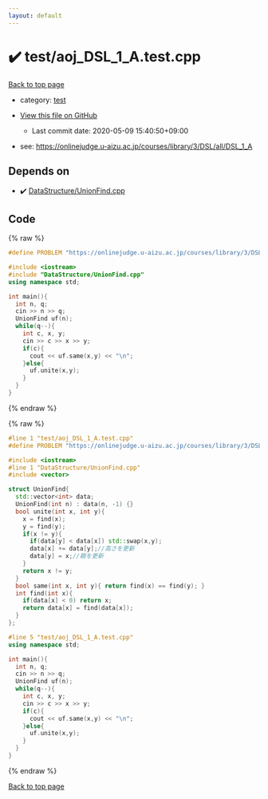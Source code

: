 ```yaml
---
layout: default
---
```


<!-- mathjax config similar to math.stackexchange -->
<script type="text/javascript" async
  src="https://cdnjs.cloudflare.com/ajax/libs/mathjax/2.7.5/MathJax.js?config=TeX-MML-AM_CHTML">
</script>
<script type="text/x-mathjax-config">
  MathJax.Hub.Config({
    TeX: { equationNumbers: { autoNumber: "AMS" }},
    tex2jax: {
      inlineMath: [ ['$','$'] ],
      processEscapes: true
    },
    "HTML-CSS": { matchFontHeight: false },
    displayAlign: "left",
    displayIndent: "2em"
  });
</script>

<script type="text/javascript" src="https://cdnjs.cloudflare.com/ajax/libs/jquery/3.4.1/jquery.min.js"></script>
<script src="https://cdn.jsdelivr.net/npm/jquery-balloon-js@1.1.2/jquery.balloon.min.js" integrity="sha256-ZEYs9VrgAeNuPvs15E39OsyOJaIkXEEt10fzxJ20+2I=" crossorigin="anonymous"></script>
<script type="text/javascript" src="../../assets/js/copy-button.js"></script>
<link rel="stylesheet" href="../../assets/css/copy-button.css" />


# :heavy_check_mark: test/aoj_DSL_1_A.test.cpp

<a href="../../index.html">Back to top page</a>

* category: <a href="../../index.html#098f6bcd4621d373cade4e832627b4f6">test</a>
* <a href="{{ site.github.repository_url }}/blob/master/test/aoj_DSL_1_A.test.cpp">View this file on GitHub</a>
    - Last commit date: 2020-05-09 15:40:50+09:00


* see: <a href="https://onlinejudge.u-aizu.ac.jp/courses/library/3/DSL/all/DSL_1_A">https://onlinejudge.u-aizu.ac.jp/courses/library/3/DSL/all/DSL_1_A</a>


## Depends on

* :heavy_check_mark: <a href="../../library/DataStructure/UnionFind.cpp.html">DataStructure/UnionFind.cpp</a>


## Code

<a id="unbundled"></a>
{% raw %}
```cpp
#define PROBLEM "https://onlinejudge.u-aizu.ac.jp/courses/library/3/DSL/all/DSL_1_A"

#include <iostream>
#include "DataStructure/UnionFind.cpp"
using namespace std;

int main(){
  int n, q;
  cin >> n >> q;
  UnionFind uf(n);
  while(q--){
    int c, x, y;
    cin >> c >> x >> y;
    if(c){
      cout << uf.same(x,y) << "\n";
    }else{
      uf.unite(x,y);
    }
  }
}


```
{% endraw %}

<a id="bundled"></a>
{% raw %}
```cpp
#line 1 "test/aoj_DSL_1_A.test.cpp"
#define PROBLEM "https://onlinejudge.u-aizu.ac.jp/courses/library/3/DSL/all/DSL_1_A"

#include <iostream>
#line 1 "DataStructure/UnionFind.cpp"
#include <vector>

struct UnionFind{
  std::vector<int> data;
  UnionFind(int n) : data(n, -1) {}
  bool unite(int x, int y){
    x = find(x);
    y = find(y);
    if(x != y){
      if(data[y] < data[x]) std::swap(x,y);
      data[x] += data[y];//高さを更新
      data[y] = x;//親を更新
    }
    return x != y;
  }
  bool same(int x, int y){ return find(x) == find(y); }
  int find(int x){
    if(data[x] < 0) return x;
    return data[x] = find(data[x]);
  }
};

#line 5 "test/aoj_DSL_1_A.test.cpp"
using namespace std;

int main(){
  int n, q;
  cin >> n >> q;
  UnionFind uf(n);
  while(q--){
    int c, x, y;
    cin >> c >> x >> y;
    if(c){
      cout << uf.same(x,y) << "\n";
    }else{
      uf.unite(x,y);
    }
  }
}


```
{% endraw %}

<a href="../../index.html">Back to top page</a>


